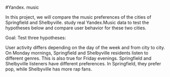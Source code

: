 #Yandex. music

In this project, we will compare the music preferences of the cities of Springfield and Shelbyville. study real Yandex.Music data to test the hypotheses below and compare user behavior for these two cities.

Goal:
Test three hypotheses:

User activity differs depending on the day of the week and from city to city.
On Monday mornings, Springfield and Shelbyville residents listen to different genres. This is also true for Friday evenings.
Springfield and Shelbyville listeners have different preferences. In Springfield, they prefer pop, while Shelbyville has more rap fans.
